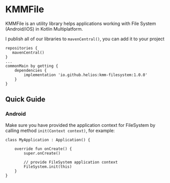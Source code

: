 # KMMFile
KMMFile is an utility library helps applications working with File System (Android/iOS) in Kotlin Multiplatform.

I publish all of our libraries to `mavenCentral()`, you can add it to your project
```
repositories {
   mavenCentral()
}
...
commonMain by getting {
    dependencies {
        implementation 'io.github.helios:kmm-filesystem:1.0.0'
    }
}
```

## Quick Guide
### Android
Make sure you have provided the application context for FileSystem by calling method `init(Context context)`, for example:

```
class MyApplication : Application() {
    
    override fun onCreate() {
        super.onCreate()
        
        // provide FileSystem application context
        FileSystem.init(this)
    }
}
```
